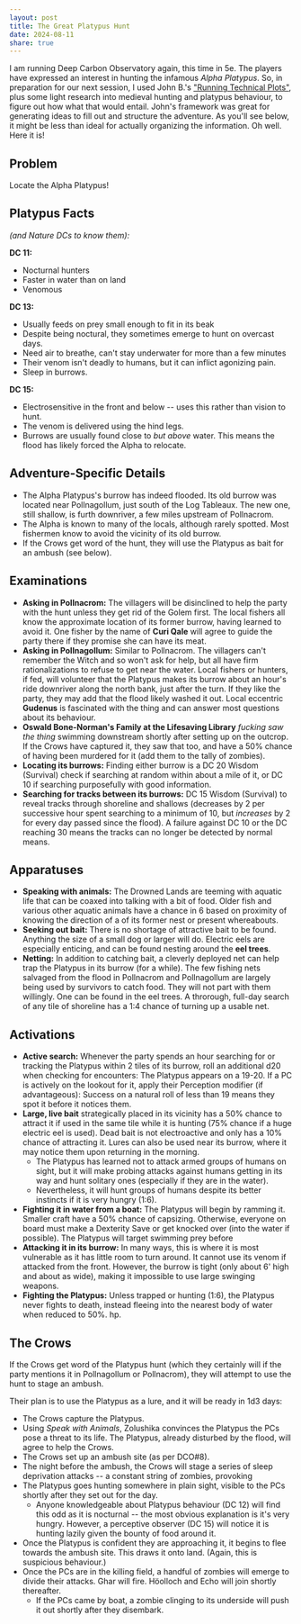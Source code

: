 ```yaml
---
layout: post
title: The Great Platypus Hunt
date: 2024-08-11
share: true
---
```

I am running Deep Carbon Observatory again, this time in 5e. The players have expressed an interest in hunting the infamous *Alpha Platypus*. So, in preparation for our next session, I used John B.'s ["Running Technical Plots"](https://retiredadventurer.blogspot.com/2016/08/running-technical-plots.html), plus some light research into medieval hunting and platypus behaviour, to figure out how what that would entail. John's framework was great for generating ideas to fill out and structure the adventure. As you'll see below, it might be less than ideal for actually organizing the information. Oh well. Here it is!

## Problem
Locate the Alpha Platypus!

## Platypus Facts
*(and Nature DCs to know them):*

**DC 11:**
- Nocturnal hunters
- Faster in water than on land
- Venomous

**DC 13:**
- Usually feeds on prey small enough to fit in its beak
- Despite being noctural, they sometimes emerge to hunt on overcast days.
- Need air to breathe, can't stay underwater for more than a few minutes
- Their venom isn't deadly to humans, but it can inflict agonizing pain.
- Sleep in burrows.

**DC 15:**
- Electrosensitive in the front and below -- uses this rather than vision to hunt.
- The venom is delivered using the hind legs.
- Burrows are usually found close to *but above* water. This means the flood has likely forced the Alpha to relocate.

## Adventure-Specific Details
- The Alpha Platypus's burrow has indeed flooded. Its old burrow was located near Pollnagollum, just south of the Log Tableaux. The new one, still shallow, is furth downriver, a few miles upstream of Pollnacrom.
- The Alpha is known to many of the locals, although rarely spotted. Most fishermen know to avoid the vicinity of its old burrow.
- If the Crows get word of the hunt, they will use the Platypus as bait for an ambush (see below).

## Examinations
- **Asking in Pollnacrom:** The villagers will be disinclined to help the party with the hunt unless they get rid of the Golem first. The local fishers all know the approximate location of its former burrow, having learned to avoid it. One fisher by the name of **Curi Qale** will agree to guide the party there if they promise she can have its meat.
- **Asking in Pollnagollum:** Similar to Pollnacrom. The villagers can't remember the Witch and so won't ask for help, but all have firm rationalizations to refuse to get near the water. Local fishers or hunters, if fed, will volunteer that the Platypus makes its burrow about an hour's ride downriver along the north bank, just after the turn. If they like the party, they may add that the flood likely washed it out. Local eccentric **Gudenus** is fascinated with the thing and can answer most questions about its behaviour.
- **Oswald Bone-Norman's Family at the Lifesaving Library** *fucking saw the thing* swimming downstream shortly after setting up on the outcrop. If the Crows have captured it, they saw that too, and have a 50% chance of having been murdered for it (add them to the tally of zombies).
- **Locating its burrows:** Finding either burrow is a DC 20 Wisdom (Survival) check if searching at random within about a mile of it, or DC 10 if searching purposefully with good information.
- **Searching for tracks between its burrows:** DC 15 Wisdom (Survival) to reveal tracks through shoreline and shallows (decreases by 2 per successive hour spent searching to a minimum of 10, but *increases* by 2 for every day passed since the flood). A failure against DC 10 or the DC reaching 30 means the tracks can no longer be detected by normal means.

## Apparatuses
- **Speaking with animals:** The Drowned Lands are teeming with aquatic life that can be coaxed into talking with a bit of food. Older fish and various other aquatic animals have a chance in 6 based on proximity of knowing the direction of a of its former nest or present whereabouts.
- **Seeking out bait:** There is no shortage of attractive bait to be found. Anything the size of a small dog or larger will do. Electric eels are especially enticing, and can be found nesting around the **eel trees**.
- **Netting:** In addition to catching bait, a cleverly deployed net can help trap the Platypus in its burrow (for a while). The few fishing nets salvaged from the flood in Pollnacrom and Pollnagollum are largely being used by survivors to catch food. They will not part with them willingly. One can be found in the eel trees. A throrough, full-day search of any tile of shoreline has a 1:4 chance of turning up a usable net.

## Activations
- **Active search:** Whenever the party spends an hour searching for or tracking the Platypus within 2 tiles of its burrow, roll an additional d20 when checking for encounters: The Platypus appears on a 19-20. If a PC is actively on the lookout for it, apply their Perception modifier (if advantageous): Success on a natural roll of less than 19 means they spot it before it notices them.
- **Large, live bait** strategically placed in its vicinity has a 50% chance to attract it if used in the same tile while it is hunting (75% chance if a huge electric eel is used). Dead bait is not electroactive and only has a 10% chance of attracting it. Lures can also be used near its burrow, where it may notice them upon returning in the morning.
	-  The Platypus has learned not to attack armed groups of humans on sight, but it will make probing attacks against humans getting in its way and hunt solitary ones (especially if they are in the water).
	- Nevertheless, it will hunt groups of humans despite its better instincts if it is very hungry (1:6).
- **Fighting it in water from a boat:** The Platypus will begin by ramming it. Smaller craft have a 50% chance of capsizing. Otherwise, everyone on board must make a Dexterity Save or get knocked over (into the water if possible). The Platypus will target swimming prey before 
- **Attacking it in its burrow:** In many ways, this is where it is most vulnerable as it has little room to turn around. It cannot use its venom if attacked from the front. However, the burrow is tight (only about 6' high and about as wide), making it impossible to use large swinging weapons.
- **Fighting the Platypus:** Unless trapped or hunting (1:6), the Platypus never fights to death, instead fleeing into the nearest body of water when reduced to 50%. hp.

## The Crows
If the Crows get word of the Platypus hunt (which they certainly will if the party mentions it in Pollnagollum or Pollnacrom), they will attempt to use the hunt to stage an ambush.

Their plan is to use the Platypus as a lure, and it will be ready in 1d3 days:
- The Crows capture the Platypus.
- Using *Speak with Animals*, Zolushika convinces the Platypus the PCs pose a threat to its life. The Platypus, already disturbed by the flood, will agree to help the Crows.
- The Crows set up an ambush site (as per DCO#8).
- The night before the ambush, the Crows will stage a series of sleep deprivation attacks -- a constant string of zombies, provoking
- The Platypus goes hunting somewhere in plain sight, visible to the PCs shortly after they set out for the day.
	- Anyone knowledgeable about Platypus behaviour (DC 12) will find this odd as it is nocturnal -- the most obvious explanation is it's very hungry. However, a perceptive observer (DC 15) will notice it is hunting lazily given the bounty of food around it. 
- Once the Platypus is confident they are approaching it, it begins to flee towards the ambush site. This draws it onto land. (Again, this is suspicious behaviour.)
- Once the PCs are in the killing field, a handful of zombies will emerge to divide their attacks. Ghar will fire. Höolloch and Echo will join shortly thereafter.
	- If the PCs came by boat, a zombie clinging to its underside will push it out shortly after they disembark.